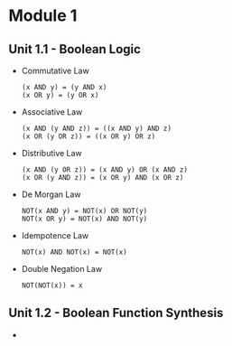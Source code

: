 # Module 1

## Unit 1.1 - Boolean Logic
  - Commutative Law
    ```
    (x AND y) = (y AND x)
    (x OR y) = (y OR x)
    ```
  - Associative Law
    ```
    (x AND (y AND z)) = ((x AND y) AND z)
    (x OR (y OR z)) = ((x OR y) OR z)
    ```
  - Distributive Law
    ```
    (x AND (y OR z)) = (x AND y) OR (x AND z)
    (x OR (y AND z)) = (x OR y) AND (x OR z)
    ```
  - De Morgan Law
    ```
    NOT(x AND y) = NOT(x) OR NOT(y)
    NOT(x OR y) = NOT(x) AND NOT(y)
    ```
  - Idempotence Law
    ```
    NOT(x) AND NOT(x) = NOT(x)
    ```
  - Double Negation Law
    ```
    NOT(NOT(x)) = x
    ```
## Unit 1.2 - Boolean Function Synthesis
  - 
